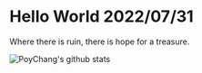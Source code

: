# Hello World 2022/07/31

Where there is ruin, there is hope for a treasure.

![PoyChang's github stats](https://github-readme-stats.vercel.app/api?username=poychang&show_icons=true&theme=dracula)
